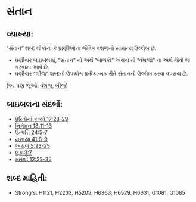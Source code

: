 # સંતાન 

## વ્યાખ્યા: 

“સંતાન” શબ્દ લોકોના કે પ્રાણીઓના જૈવિક વંશજનો સામાન્ય ઉલ્લેખ છે.

* ઘણીવાર બાઇબલમાં, “સંતાન” નો અર્થ “બાળકો” અથવા તો “વંશજો” ના અર્થ જેવો જ કરવામાં આવે છે.
* ઘણીવાર “બીજ” શબ્દનો ઉપયોગ પ્રતીકાત્મક રીતે સંતાનનો ઉલ્લેખ કરવા વપરાય છે.

(આ પણ જૂઓ: [વંશજ](../other/descendant.md), [બીજ](../other/seed.md))

## બાઇબલના સંદર્ભો: 

* [પ્રેરિતોનાં કૃત્યો 17:28-29](rc://gu/tn/help/act/17/28)
* [નિર્ગમન 13:11-13](rc://gu/tn/help/exo/13/11)
* [ઉત્પત્તિ 24:5-7](rc://gu/tn/help/gen/24/05)
* [યશાયા 41:8-9](rc://gu/tn/help/isa/41/08)
* [અયૂબ 5:23-25](rc://gu/tn/help/job/05/23)
* [લૂક 3:7](rc://gu/tn/help/luk/03/07)
* [માથ્થી 12:33-35](rc://gu/tn/help/mat/12/33)

## શબ્દ માહિતી: 

* Strong's: H1121, H2233, H5209, H6363, H6529, H6631, G1081, G1085

